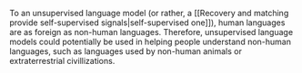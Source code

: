 To an unsupervised language model (or rather, a [[Recovery and matching provide self-supervised signals|self-supervised one]]), human languages are as foreign as non-human languages. Therefore, unsupervised language models could potentially be used in helping people understand non-human languages, such as languages used by non-human animals or extraterrestrial civillizations.